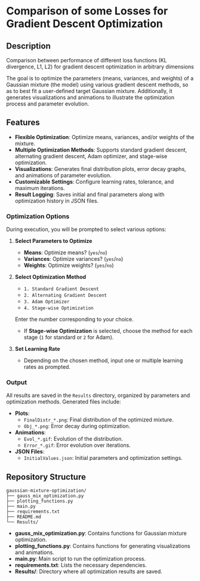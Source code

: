 # Comparison of some Losses for Gradient Descent Optimization

## Description
Comparison between performance of different loss functions (KL divergence, L1, L2) for gradient descent optimization in arbitrary dimensions

The goal is to optimize the parameters (means, variances, and weights) of a Gaussian mixture (the model) using various gradient descent methods, so as to best fit a user-defined target Gaussian mixture. Additionally, it generates visualizations and animations to illustrate the optimization process and parameter evolution.

## Features

- **Flexible Optimization**: Optimize means, variances, and/or weights of the mixture.
- **Multiple Optimization Methods**: Supports standard gradient descent, alternating gradient descent, Adam optimizer, and stage-wise optimization.
- **Visualizations**: Generates final distribution plots, error decay graphs, and animations of parameter evolution.
- **Customizable Settings**: Configure learning rates, tolerance, and maximum iterations.
- **Result Logging**: Saves initial and final parameters along with optimization history in JSON files.

### Optimization Options

During execution, you will be prompted to select various options:

1. **Select Parameters to Optimize**

    - **Means**: Optimize means? (`yes`/`no`)
    - **Variances**: Optimize variances? (`yes`/`no`)
    - **Weights**: Optimize weights? (`yes`/`no`)

2. **Select Optimization Method**

    - `1. Standard Gradient Descent`
    - `2. Alternating Gradient Descent`
    - `3. Adam Optimizer`
    - `4. Stage-wise Optimization`

    Enter the number corresponding to your choice.

    - If **Stage-wise Optimization** is selected, choose the method for each stage (`1` for standard or `2` for Adam).

3. **Set Learning Rate**

    - Depending on the chosen method, input one or multiple learning rates as prompted.

### Output

All results are saved in the `Results` directory, organized by parameters and optimization methods. Generated files include:

- **Plots**:
  - `FinalDistr_*.png`: Final distribution of the optimized mixture.
  - `Obj_*.png`: Error decay during optimization.
- **Animations**:
  - `Evol_*.gif`: Evolution of the distribution.
  - `Error_*.gif`: Error evolution over iterations.
- **JSON Files**:
  - `InitialValues.json`: Initial parameters and optimization settings.

## Repository Structure

```
gaussian-mixture-optimization/
├── gauss_mix_optimization.py
├── plotting_functions.py
├── main.py
├── requirements.txt
├── README.md
└── Results/
```

- **gauss_mix_optimization.py**: Contains functions for Gaussian mixture optimization.
- **plotting_functions.py**: Contains functions for generating visualizations and animations.
- **main.py**: Main script to run the optimization process.
- **requirements.txt**: Lists the necessary dependencies.
- **Results/**: Directory where all optimization results are saved.
